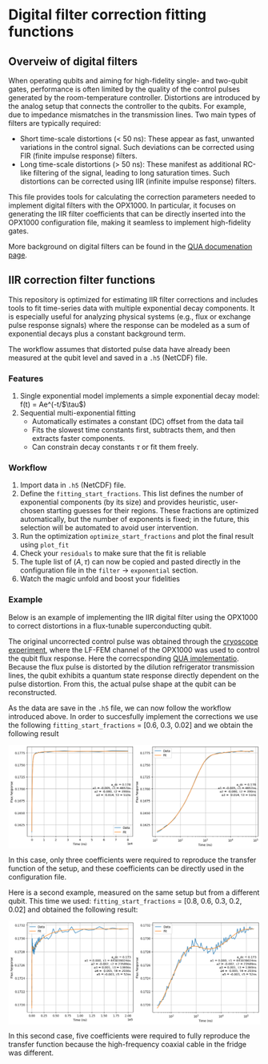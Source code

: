 # Digital filter correction fitting functions

## Overveiw of digital filters

When operating qubits and aiming for high-fidelity single- and two-qubit gates, performance is often limited by the quality of the control pulses generated by the room-temperature controller. Distortions are introduced by the analog setup that connects the controller to the qubits. For example, due to impedance mismatches in the transmission lines. Two main types of filters are typically required:

 - Short time-scale distortions (< 50 ns): These appear as fast, unwanted variations in the control signal. Such deviations can be corrected using FIR (finite impulse response) filters.
 - Long time-scale distortions (> 50 ns): These manifest as additional RC-like filtering of the signal, leading to long saturation times. Such distortions can be corrected using IIR (infinite impulse response) filters.

This file provides tools for calculating the correction parameters needed to implement digital filters with the OPX1000. In particular, it focuses on generating the IIR filter coefficients that can be directly inserted into the OPX1000 configuration file, making it seamless to implement high-fidelity gates.

More background on digital filters can be found in the [QUA documenation page](https://docs.quantum-machines.co/latest/docs/Guides/output_filter).

## IIR correction filter functions

This repository is optimized for estimating IIR filter corrections and includes tools to fit time-series data with multiple exponential decay components. It is especially useful for analyzing physical systems (e.g., flux or exchange pulse response signals) where the response can be modeled as a sum of exponential decays plus a constant background term.

The workflow assumes that distorted pulse data have already been measured at the qubit level and saved in a ```.h5```  (NetCDF) file.

### Features
1. Single exponential model implements a simple exponential decay model: f(t) = Ae^(-t/\$\tau$)
2. Sequential multi-exponential fitting
    - Automatically estimates a constant (DC) offset from the data tail
    - Fits the slowest time constants first, subtracts them, and then extracts faster components.
    - Can constrain decay constants $\tau$ or fit them freely.

### Workflow
1. Import data in ```.h5```  (NetCDF) file.
2. Define the ```fitting_start_fractions```. This list defines the number of exponential components (by its size) and provides heuristic, user-chosen starting guesses for their regions.
These fractions are optimized automatically, but the number of exponents is fixed; in the future, this selection will be automated to avoid user intervention.
3. Run the optimization ```optimize_start_fractions``` and plot the final result using ```plot_fit```
5. Check your ```residuals``` to make sure that the fit is reliable
4. The tuple list of $(A, \tau)$ can now be copied and pasted directly in the configuration file in the ```filter``` -> ```exponential``` section.
5. Watch the magic unfold and boost your fidelities

### Example

Below is an example of implementing the IIR digital filter using the OPX1000 to correct distortions in a flux-tunable superconducting qubit.

The original uncorrected control pulse was obtained through the [cryoscope experiment](https://pubs.aip.org/aip/apl/article/116/5/054001/38884/Time-domain-characterization-and-correction-of-on), where the LF-FEM channel of the OPX1000 was used to control the qubit flux response. Here the correcsponding [QUA implementatio](https://github.com/qua-platform/qua-libs/blob/main/Quantum-Control-Applications/Superconducting/Single-Flux-Tunable-Transmon/17_cryoscope_1ns.py). Because the flux pulse is distorted by the dilution refrigerator transmission lines, the qubit exhibits a quantum state response directly dependent on the pulse distortion. From this, the actual pulse shape at the qubit can be reconstructed.

As the data are save in the ```.h5``` file, we can now follow the workflow introduced above. In order to succesfully implement the corrections we use the following ```fitting_start_fractions``` = [0.6, 0.3, 0.02] and we obtain the following result

<img align="center" src="image.png" alt="drawing" width="800"/>

In this case, only three coefficients were required to reproduce the transfer function of the setup, and these coefficients can be directly used in the configuration file.

Here is a second example, measured on the same setup but from a different qubit. This time we used: ```fitting_start_fractions``` = [0.8, 0.6, 0.3, 0.2, 0.02] and obtained the following result:

<img align="center" src="image1.png" alt="drawing" width="800"/>

In this second case, five coefficients were required to fully reproduce the transfer function because the high-frequency coaxial cable in the fridge was different.
